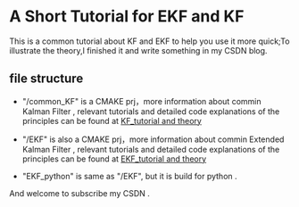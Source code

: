 # A Short Tutorial for EKF and KF

This is a common tutorial about KF and EKF to help you use it more quick;To illustrate the theory,I finished it and write something in my CSDN blog.

## file structure

- "/common_KF" is a CMAKE prj，more information about commin Kalman Filter , relevant tutorials and detailed code explanations of the principles can be found at [KF_tutorial and theory](https://blog.csdn.net/Eric_Sober/article/details/132611068)

- "/EKF" is also a CMAKE prj，more information about commin Extended Kalman Filter , relevant tutorials and detailed code explanations of the principles can be found at [EKF_tutorial and theory](https://blog.csdn.net/Eric_Sober/article/details/132715727)
- "EKF_python" is same as "/EKF", but it is build for python .

And welcome to subscribe my CSDN .